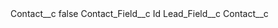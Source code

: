 <?xml version="1.0" encoding="UTF-8"?>
<CustomMetadata xmlns="http://soap.sforce.com/2006/04/metadata" xmlns:xsi="http://www.w3.org/2001/XMLSchema-instance" xmlns:xsd="http://www.w3.org/2001/XMLSchema">
    <label>Contact__c</label>
    <protected>false</protected>
    <values>
        <field>Contact_Field__c</field>
        <value xsi:type="xsd:string">Id</value>
    </values>
    <values>
        <field>Lead_Field__c</field>
        <value xsi:type="xsd:string">Contact__c</value>
    </values>
</CustomMetadata>
